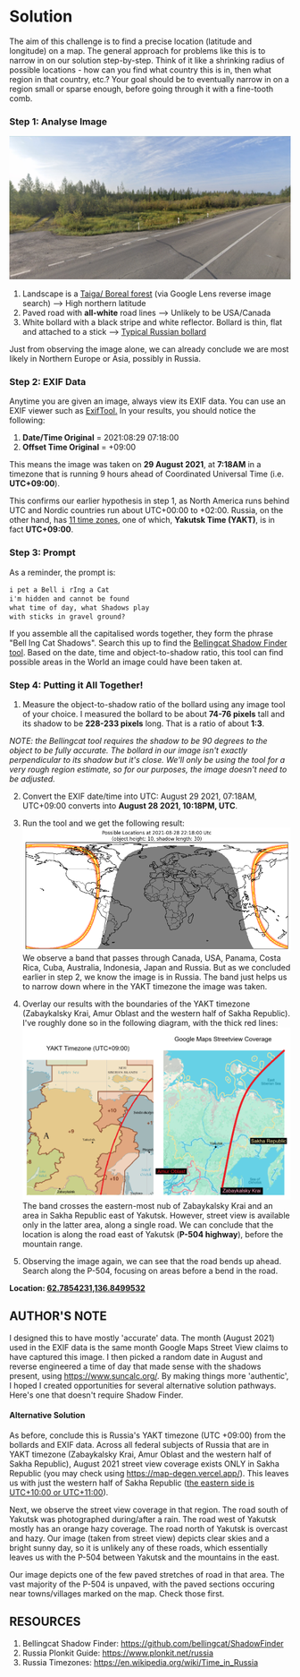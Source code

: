 # Solution

The aim of this challenge is to find a precise location (latitude and longitude) on a map. The general approach for problems like this is to narrow in on our solution step-by-step. Think of it like a shrinking radius of possible locations - how can you find what country this is in, then what region in that country, etc.? Your goal should be to eventually narrow in on a region small or sparse enough, before going through it with a fine-tooth comb.


### Step 1: Analyse Image
<img src="../distrib/bollard.png" width="800">

1. Landscape is a [Taiga/ Boreal forest](https://en.wikipedia.org/wiki/Taiga) (via Google Lens reverse image search) --> High northern latitude
2. Paved road with **all-white** road lines --> Unlikely to be USA/Canada
3. White bollard with a black stripe and white reflector. Bollard is thin, flat and attached to a stick --> [Typical Russian bollard](https://www.plonkit.net/russia)

Just from observing the image alone, we can already conclude we are most likely in Northern Europe or Asia, possibly in Russia.

### Step 2: EXIF Data
Anytime you are given an image, always view its EXIF data. You can use an EXIF viewer such as [ExifTool.](https://exif.tools/) In your results, you should notice the following:

1. **Date/Time Original** = 2021:08:29 07:18:00
2. **Offset Time Original** = +09:00

This means the image was taken on **29 August 2021**, at **7:18AM** in a timezone that is running 9 hours ahead of Coordinated Universal Time (i.e. **UTC+09:00**). 

This confirms our earlier hypothesis in step 1, as North America runs behind UTC and Nordic countries run about UTC+00:00 to +02:00. Russia, on the other hand, has [11 time zones](https://en.wikipedia.org/wiki/UTC%2B09:00#/media/File:Map_of_Russian_time_zones_(2020)_-_without_Crimea.svg), one of which, **Yakutsk Time (YAKT)**, is in fact **UTC+09:00**.


### Step 3: Prompt
As a reminder, the prompt is:
```
i pet a Bell i rIng a Cat
i'm hidden and cannot be found
what time of day, what Shadows play
with sticks in gravel ground?
```
If you assemble all the capitalised words together, they form the phrase "Bell Ing Cat Shadows". Search this up to find the [Bellingcat Shadow Finder tool](https://github.com/bellingcat/ShadowFinder). Based on the date, time and object-to-shadow ratio, this tool can find possible areas in the World an image could have been taken at.


### Step 4: Putting it All Together!

1. Measure the object-to-shadow ratio of the bollard using any image tool of your choice. I measured the bollard to be about **74-76 pixels** tall and its shadow to be **228-233 pixels** long. That is a ratio of about **1:3**.

*NOTE: the Bellingcat tool requires the shadow to be 90 degrees to the object to be fully accurate. The bollard in our image isn't exactly perpendicular to its shadow but it's close. We'll only be using the tool for a very rough region estimate, so for our purposes, the image doesn't need to be adjusted.*

2. Convert the EXIF date/time into UTC: August 29 2021, 07:18AM, UTC+09:00 converts into **August 28 2021, 10:18PM, UTC**.

3. Run the tool and we get the following result:
![img1](img1.png) We observe a band that passes through Canada, USA, Panama, Costa Rica, Cuba, Australia, Indonesia, Japan and Russia. But as we concluded earlier in step 2, we know the image is in Russia. The band just helps us to narrow down where in the YAKT timezone the image was taken. 

4. Overlay our results with the boundaries of the YAKT timezone (Zabaykalsky Krai, Amur Oblast and the western half of Sakha Republic). I've roughly done so in the following diagram, with the thick red lines:
![img2](img2.png)
The band crosses the eastern-most nub of Zabaykalsky Krai and an area in Sakha Republic east of Yakutsk. However, street view is available only in the latter area, along a single road. We can conclude that the location is along the road east of Yakutsk (**P-504 highway**), before the mountain range.

4. Observing the image again, we can see that the road bends up ahead. Search along the P-504, focusing on areas before a bend in the road.


**Location: [62.7854231,136.8499532](https://maps.app.goo.gl/ZDgg4Db8q8FDykYu9)**


## AUTHOR'S NOTE
I designed this to have mostly 'accurate' data. The month (August 2021) used in the EXIF data is the same month Google Maps Street View claims to have captured this image. I then picked a random date in August and reverse engineered a time of day that made sense with the shadows present, using https://www.suncalc.org/. By making things more 'authentic', I hoped I created opportunities for several alternative solution pathways. Here's one that doesn't require Shadow Finder.

#### Alternative Solution
As before, conclude this is Russia's YAKT timezone (UTC +09:00) from the bollards and EXIF data. Across all federal subjects of Russia that are in YAKT timezone (Zabaykalsky Krai, Amur Oblast and the western half of Sakha Republic), August 2021 street view coverage exists ONLY in Sakha Republic (you may check using https://map-degen.vercel.app/). This leaves us with just the western half of Sakha Republic ([the eastern side is UTC+10:00 or UTC+11:00](https://en.wikipedia.org/wiki/Sakha_Republic#/media/File:UTC_hue4map_RUS-SA_2011-09-01.svg)).

Next, we observe the street view coverage in that region. The road south of Yakutsk was photographed during/after a rain. The road west of Yakutsk mostly has an orange hazy coverage. The road north of Yakutsk is overcast and hazy. Our image (taken from street view) depicts clear skies and a bright sunny day, so it is unlikely any of these roads, which essentially leaves us with the P-504 between Yakutsk and the mountains in the east. 

Our image depicts one of the few paved stretches of road in that area. The vast majority of the P-504 is unpaved, with the paved sections occuring near towns/villages marked on the map. Check those first.


## RESOURCES
1. Bellingcat Shadow Finder: https://github.com/bellingcat/ShadowFinder
2. Russia Plonkit Guide: https://www.plonkit.net/russia
3. Russia Timezones: https://en.wikipedia.org/wiki/Time_in_Russia
